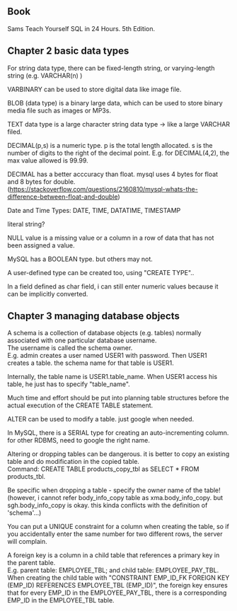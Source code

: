 Book
-------------

Sams Teach Yourself SQL in 24 Hours. 5th Edition.


Chapter 2 basic data types
--------------------------------

For string data type, there can be fixed-length string, or varying-length string (e.g. VARCHAR(n) )

VARBINARY can be used to store digital data like image file.

BLOB (data type) is a binary large data, which can be used to store binary media file such as images or MP3s.

TEXT data type is a large character string data type -> like a large VARCHAR filed.

DECIMAL(p,s) is a numeric type. p is the total length allocated. s is the number of digits to the right of the decimal point. 
E.g. for DECIMAL(4,2), the max value allowed is 99.99.

DECIMAL has a better acccuracy than float. mysql uses 4 bytes for float and 8 bytes for double.
(https://stackoverflow.com/questions/2160810/mysql-whats-the-difference-between-float-and-double)

Date and Time Types: DATE, TIME, DATATIME, TIMESTAMP

literal string?

NULL value is a missing value or a column in a row of data that has not been assigned a value.

MySQL has a BOOLEAN type. but others may not.

A user-defined type can be created too, using "CREATE TYPE"..

In a field defined as char field, i can still enter numeric values because it can be implicitly converted.


Chapter 3 managing database objects
--------------------------------------

A schema is a collection of database objects (e.g. tables) normally associated with one particular database username.  
The username is called the schema owner.  
E.g. admin creates a user named USER1 with password. Then USER1 creates a table. the schema name for that table is USER1.

Internally, the table name is USER1.table_name. 
When USER1 access his table, he just has to specify "table_name".

Much time and effort should be put into planning table structures before the actual execution of the CREATE TABLE statement.

ALTER can be used to modify a table. just google when needed.

In MySQL, there is a SERIAL type for creating an auto-incrementing column. for other RDBMS, need to google the right name.

Altering or dropping tables can be dangerous. it is better to copy an existing table and do modification in the copied table.  
Command: CREATE TABLE products\_copy\_tbl as SELECT * FROM products\_tbl.

Be specific when dropping a table - specify the owner name of the table!  
(however, i cannot refer body\_info\_copy table as xma.body\_info\_copy. but sgh.body\_info\_copy is okay. this kinda conflicts with the definition of 'schema'...)

You can put a UNIQUE constraint for a column when creating the table, so if you accidentally enter the same number for two different rows, the server will complain.

A foreign key is a column in a child table that references a primary key in the parent table.  
E.g. parent table: EMPLOYEE\_TBL; and child table: EMPLOYEE\_PAY\_TBL. 
When creating the child table with "CONSTRAINT EMP\_ID\_FK FOREIGN KEY (EMP_ID) REFERENCES EMPLOYEE\_TBL (EMP\_ID)", 
the foreign key ensures that for every EMP\_ID in the EMPLOYEE\_PAY\_TBL, there is a corresponding EMP\_ID in the EMPLOYEE_TBL table.















